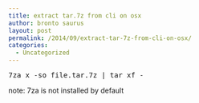 ```yaml
---
title: extract tar.7z from cli on osx
author: bronto saurus
layout: post
permalink: /2014/09/extract-tar-7z-from-cli-on-osx/
categories:
  - Uncategorized
---
```

<pre>7za x -so file.tar.7z | tar xf -</pre>

note: 7za is not installed by default